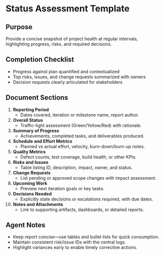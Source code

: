 # Status Assessment Template

## Purpose
Provide a concise snapshot of project health at regular intervals, highlighting progress, risks, and required decisions.

## Completion Checklist
- Progress against plan quantified and contextualized
- Top risks, issues, and change requests summarized with owners
- Decision requests clearly articulated for stakeholders

## Document Sections
1. **Reporting Period**
   - Dates covered, iteration or milestone name, report author.
2. **Overall Status**
   - Traffic-light assessment (Green/Yellow/Red) with rationale.
3. **Summary of Progress**
   - Achievements, completed tasks, and deliverables produced.
4. **Schedule and Effort Metrics**
   - Planned vs actual effort, velocity, burn-down/burn-up notes.
5. **Quality Metrics**
   - Defect counts, test coverage, build health, or other KPIs.
6. **Risks and Issues**
   - Table listing ID, description, impact, owner, and status.
7. **Change Requests**
   - List pending or approved scope changes with impact assessment.
8. **Upcoming Work**
   - Preview next iteration goals or key tasks.
9. **Decisions Needed**
   - Explicitly state decisions or escalations required, with due dates.
10. **Notes and Attachments**
     - Link to supporting artifacts, dashboards, or detailed reports.

## Agent Notes
- Keep report concise—use tables and bullet lists for quick consumption.
- Maintain consistent risk/issue IDs with the central logs.
- Highlight variances early to enable timely corrective actions.
